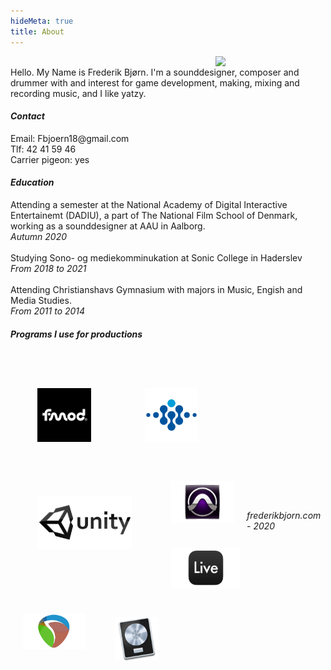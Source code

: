 ```yaml
---
hideMeta: true
title: About
---
```

<!--<img align="right" width="35%" src="fb-yatzy.jpg">-->

<img align="right" width="35%" src="about-photo.png">

<br>
Hello. My Name is Frederik Bjørn. I'm a sounddesigner, composer and drummer with and
interest for game development, making, mixing and recording music, and I like yatzy.

<h4><em> Contact </em></h4>
Email: Fbjoern18@gmail.com <br>
Tlf: 42 41 59 46 <br>
Carrier pigeon: yes

<br>
<h4><em> Education </em></h4>
Attending a semester at the National Academy of Digital Interactive Entertainemt (DADIU), a part of The National Film School of Denmark, working as a sounddesigner at AAU in Aalborg.
<br>
<em> Autumn 2020</em>
<br>
<br>
Studying Sono- og mediekomminukation at Sonic College in Haderslev
<br>
<em>From 2018 to 2021</em>
<br>
<br>
Attending Christianshavs Gymnasium with majors in Music, Engish and Media Studies. 
<br>
<em>From 2011 to 2014</em>
<br>

<h4><em> Programs I use for productions </em></h4>

<br>
<img align="left" width="17%" src="fmod-logo.png" style="margin:43px">
<img align="left" width="17%" src="wwise-logo.png" style="margin:43px">
<img align="left" width="30%" src="unity-logo.png" style="margin:43px">
<br>
<br>
<br>
<br>
<br>
<br>
<br>
<br>

<img align="left" width="20%" src="pro-tools-logo.png" style="margin:20px">
<img align="left" width="22%" src="live-logo.png" style="margin:20px">
<img align="left" width="20%" src="reaper-logo.png" style="margin:20px">    
<img align="left" width="14%" src="logic-logo.png" style="margin:26px">

<br>
<br>
<br>
<br>
<br>
<br>
<em>frederikbjorn.com - 2020</em>




